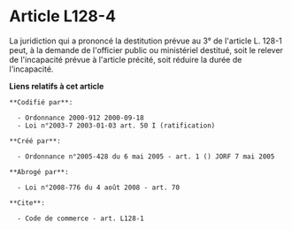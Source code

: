 # Article L128-4

La juridiction qui a prononcé la destitution prévue au 3° de l'article L. 128-1 peut, à la demande de l'officier public ou
ministériel destitué, soit le relever de l'incapacité prévue à l'article précité, soit réduire la durée de l'incapacité.

**Liens relatifs à cet article**

	**Codifié par**:

	  - Ordonnance 2000-912 2000-09-18
	  - Loi n°2003-7 2003-01-03 art. 50 I (ratification)

	**Créé par**:

	  - Ordonnance n°2005-428 du 6 mai 2005 - art. 1 () JORF 7 mai 2005

	**Abrogé par**:

	  - Loi n°2008-776 du 4 août 2008 - art. 70

	**Cite**:

	  - Code de commerce - art. L128-1
